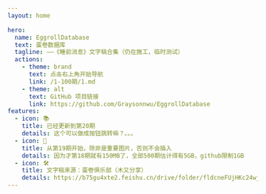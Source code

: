 ```yaml
---
layout: home

hero:
  name: EggrollDatabase
  text: 蛋卷数据库
  tagline: ——《睡前消息》文字稿合集（仍在施工，临时测试）
  actions:
    - theme: brand
      text: 点击右上角开始导航
      link: /1-100期/1.md
    - theme: alt
      text: GitHub 项目链接
      link: https://github.com/Graysonnwu/EggrollDatabase
features:
  - icon: 📚
    title: 已经更新到第20期
    details: 这个可以做成按钮跳转嘛？。。。
  - icon: 📢
    title: 从第19期开始，除非是重要图片，否则不会插入
    details: 因为才第18期就有150MB了，全部500期估计得有5GB，github限制1GB
  - icon: 🛠️
    title: 文字稿来源：蛋卷俱乐部（木又分享）
    details: https://b75gu4xte2.feishu.cn/drive/folder/fldcneFUjHKc24wjCigRoOIyuVb
---
```


<style>
  :root {
    --vp-home-hero-name-color: transparent;
    --vp-home-hero-name-background: -webkit-linear-gradient(120deg, #bd34fe, #41d1ff);
}
</style>

